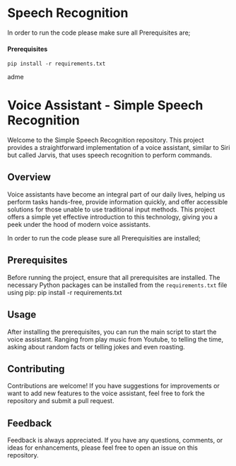 # Speech Recognition

In order to run the code please make sure all Prerequisites are;
#### Prerequisites
    pip install -r requirements.txt

adme

# Voice Assistant - Simple Speech Recognition

Welcome to the Simple Speech Recognition repository. This project provides a straightforward implementation of a voice assistant, similar to Siri but called Jarvis, that uses speech recognition to perform commands.

## Overview

Voice assistants have become an integral part of our daily lives, helping us perform tasks hands-free, provide information quickly, and offer accessible solutions for those unable to use traditional input methods. This project offers a simple yet effective introduction to this technology, giving you a peek under the hood of modern voice assistants.

In order to run the code please sure all Prerequisities are installed;
## Prerequisites

Before running the project, ensure that all prerequisites are installed. The necessary Python packages can be installed from the `requirements.txt` file using pip:
pip install -r requirements.txt

## Usage

After installing the prerequisites, you can run the main script to start the voice assistant. Ranging from play music from Youtube, to telling the time, asking about random facts or telling jokes and even roasting.

## Contributing

Contributions are welcome! If you have suggestions for improvements or want to add new features to the voice assistant, feel free to fork the repository and submit a pull request.

## Feedback

Feedback is always appreciated. If you have any questions, comments, or ideas for enhancements, please feel free to open an issue on this repository.
